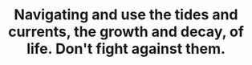 ---
title: Navigating and use the tides and currents, the growth and decay, of life. Don't fight against them.
tags: resilience daoism stoicism
---